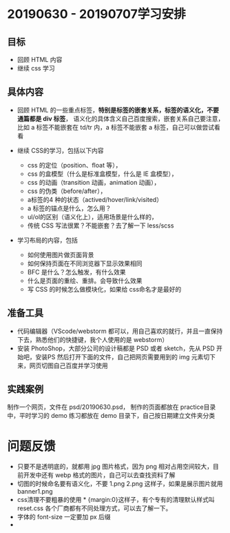 # 20190630 - 20190707学习安排

## 目标 

- 回顾 HTML 内容
- 继续 css 学习

## 具体内容

- 回顾 HTML 的一些重点标签，**特别是标签的嵌套关系，标签的语义化，不要通篇都是 div 标签**，
语义化的具体含义自己百度搜索，嵌套关系自己要注意，比如 a 标签不能嵌套在 td/tr 内，a 标签不能嵌套 a 标签，自己可以做尝试看看

- 继续 CSS的学习，包括以下内容
    - css 的定位（position、float 等），
    - css 的盒模型（什么是标准盒模型，什么是 IE 盒模型），
    - css 的动画（transition 动画，animation 动画），
    - css 的伪类（before/after），
    - a标签的4 种的状态（actived/hover/link/visited）
    - a 标签的锚点是什么，怎么用？
    - ul/ol的区别（语义化上），适用场景是什么样的，
    - 传统 CSS 写法很累？不能嵌套？去了解一下 less/scss
- 学习布局的内容，包括
    - 如何使用图片做页面背景
    - 如何保持页面在不同浏览器下显示效果相同
    - BFC 是什么？怎么触发，有什么效果
    - 什么是页面的重绘、重排。会导致什么效果
    - 写 CSS 的时候怎么做模块化，如果给 css命名才是最好的

## 准备工具

- 代码编辑器（VScode/webstorm 都可以，用自己喜欢的就行，并且一直保持下去，熟悉他们的快捷键，我个人使用的是 webstorm）
- 安装 PhotoShop，大部分公司的设计稿都是 PSD 或者 sketch，先从 PSD 开始吧，安装PS 然后打开下面的文件，自己把网页需要用到的 img 元素切下来，网页切图自己百度并学习使用

## 实践案例

制作一个网页，文件在 psd/20190630.psd，
制作的页面都放在 practice目录中，平时学习的 demo 练习都放在 demo 目录下，自己按日期建立文件夹分类



# 问题反馈

- 只要不是透明底的，就都用 jpg 图片格式，因为 png 相对占用空间较大，目前开发中还有 webp 格式的图片，自己可以去查找资料了解
- 切图的时候命名要有语义化，不要 1.png 2.png 这样子，如果是展示图片就用 banner1.png 
- css清理不要粗暴的使用 * {margin:0}这样子，有个专有的清理默认样式叫 reset.css 各个厂商都有不同处理方式，可以去了解一下。
- 字体的 font-size 一定要加 px 后缀
- 
